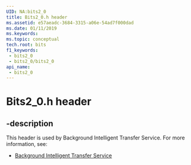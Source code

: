 ```yaml
---
UID: NA:bits2_0
title: Bits2_0.h header
ms.assetid: e57aeadc-3684-3315-a06e-54ad7f000dad
ms.date: 01/11/2019
ms.keywords: 
ms.topic: conceptual
tech.root: bits
f1_keywords:
 - bits2_0
 - bits2_0/bits2_0
api_name:
 - bits2_0
---
```


# Bits2_0.h header


## -description

This header is used by Background Intelligent Transfer Service. For more information, see:

- [Background Intelligent Transfer Service](../_bits/index.md)

